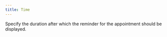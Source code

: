 ```yaml
---
title: Time
---
```



Specify the duration after which the reminder for the appointment should  be displayed.
